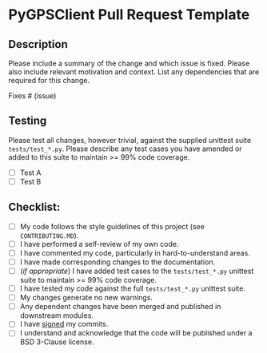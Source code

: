 # PyGPSClient Pull Request Template

## Description

Please include a summary of the change and which issue is fixed. Please also include relevant motivation and context. List any dependencies that are required for this change.

Fixes # (issue)

## Testing

Please test all changes, however trivial, against the supplied unittest suite `tests/test_*.py`. Please describe any test cases you have amended or added to this suite to maintain >= 99% code coverage.

- [ ] Test A
- [ ] Test B

## Checklist:

- [ ] My code follows the style guidelines of this project (see `CONTRIBUTING.MD`).
- [ ] I have performed a self-review of my own code.
- [ ] I have commented my code, particularly in hard-to-understand areas.
- [ ] I have made corresponding changes to the documentation.
- [ ] (*if appropriate*) I have added test cases to the `tests/test_*.py` unittest suite to maintain >= 99% code coverage.
- [ ] I have tested my code against the full `tests/test_*.py` unittest suite.
- [ ] My changes generate no new warnings.
- [ ] Any dependent changes have been merged and published in downstream modules.
- [ ] I have [signed](https://docs.github.com/en/authentication/managing-commit-signature-verification/signing-commits) my commits.
- [ ] I understand and acknowledge that the code will be published under a BSD 3-Clause license.